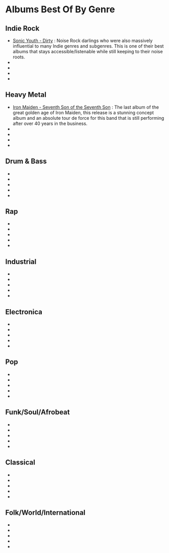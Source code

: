 # Albums Best Of By Genre
## Indie Rock
- [Sonic Youth - Dirty](https://open.spotify.com/album/05Zo2yt4reflRVNXFOYxDD) : Noise Rock darlings who were also massively influential to many Indie genres and subgenres. This is one of their best albums that stays accessible/listenable while still keeping to their noise roots.
- 
-
-
-
## Heavy Metal
- [Iron Maiden - Seventh Son of the Seventh Son](https://open.spotify.com/album/4UWaqJplSqDf3hqlb0OdxR) : The last album of the great golden age of Iron Maiden, this release is a stunning concept album and an absolute tour de force for this band that is still performing after over 40 years in the business.
-
-
-
-
## Drum & Bass
-
-
-
-
-
## Rap
-
-
-
-
-
## Industrial
-
-
-
-
-
## Electronica
-
-
-
-
-
## Pop
-
-
-
-
-
## Funk/Soul/Afrobeat
-
-
-
-
-
## Classical
-
-
-
-
-
## Folk/World/International
-
-
-
-
-

